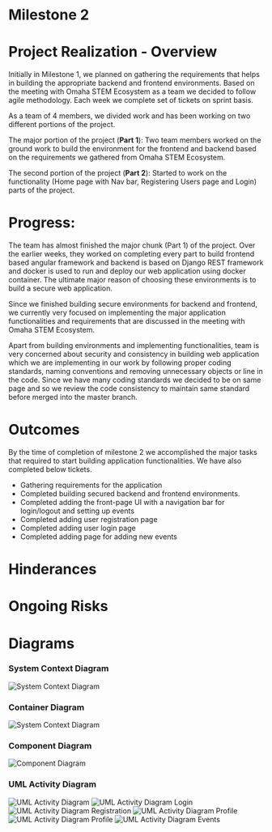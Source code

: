 # Milestone 2

# Project Realization - Overview

Initially in Milestone 1, we planned on gathering the requirements that helps in building the appropriate backend and frontend environments. Based on the meeting with Omaha STEM Ecosystem as a team we decided to follow agile methodology. Each week we complete set of tickets on sprint basis.

As a team of 4 members, we divided work and has been working on two different portions of the project.

The major portion of the project (**Part 1**): Two team members worked on the ground work to build the environment for the frontend and backend based on the requirements we gathered from Omaha STEM Ecosystem.

The second portion of the project (**Part 2**): Started to work on the functionality (Home page with Nav bar, Registering Users page and Login) parts of the project.

# Progress:

The team has almost finished the major chunk (Part 1) of the project. Over the earlier weeks, they worked on completing every part to build frontend based angular framework and backend is based on Django REST framework and docker is used to run and deploy our web application using docker container. The ultimate major reason of choosing these environments is to build a secure web application.

Since we finished building secure environments for backend and frontend, we currently very focused on implementing the major application functionalities and requirements that are discussed in the meeting with Omaha STEM Ecosystem. 

Apart from building environments and implementing functionalities, team is very concerned about security and consistency in building web application which we are implementing in our work by following proper coding standards, naming conventions and removing unnecessary objects or line in the code. Since we have many coding standards we decided to be on same page and so we review the code consistency to maintain same standard before merged into the master branch.

# Outcomes

By the time of completion of milestone 2 we accomplished the major tasks that required to start building application functionalities. We have also completed below tickets.
* Gathering requirements for the application
* Completed building secured backend and frontend environments.
* Completed adding the front-page UI with a navigation bar for login/logout and setting up events
* Completed adding user registration page
* Completed adding user login page
* Completed adding page for adding new events


# Hinderances

# Ongoing Risks


# Diagrams

### System Context Diagram
![System Context Diagram](pics/System_Context_Diagram.png "")

### Container Diagram
![System Context Diagram](pics/Container_Diagram.png "")

### Component Diagram
![Component Diagram](pics/Component_Level.jpg "")


### UML Activity Diagram
![UML Activity Diagram](pics/UML_Activity_Diagram.png "")
![UML Activity Diagram Login](pics/UAD_Login.png "")
![UML Activity Diagram Registration](pics/UAD_Registration.png "")
![UML Activity Diagram Profile](pics/UAD_Profile1.png "")
![UML Activity Diagram Profile](pics/UAD_Profile2.png "")
![UML Activity Diagram Events](pics/UAD_Event.png "")
